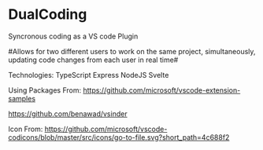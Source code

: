 # DualCoding
Syncronous coding as a VS code Plugin

#Allows for two different users to work on the same project, simultaneously, updating code changes from each user in real time#

Technologies: 
TypeScript
Express
NodeJS
Svelte 


Using Packages From:
https://github.com/microsoft/vscode-extension-samples

https://github.com/benawad/vsinder

Icon From:
https://github.com/microsoft/vscode-codicons/blob/master/src/icons/go-to-file.svg?short_path=4c688f2


